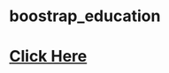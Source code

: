 # boostrap_education
<a href="https://shahriarkabir04.github.io/education_bootstrap/"><h1>Click Here</h1>
